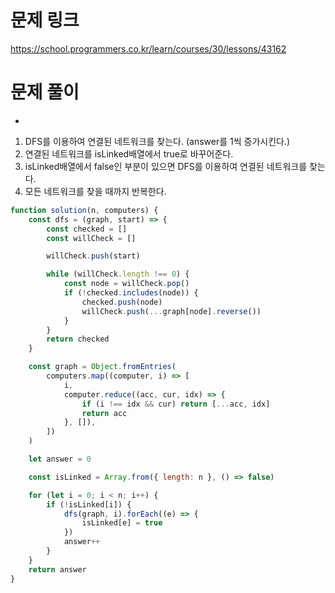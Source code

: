 # 문제 링크

https://school.programmers.co.kr/learn/courses/30/lessons/43162

# 문제 풀이
- 

1. DFS를 이용하여 연결된 네트워크를 찾는다. (answer를 1씩 증가시킨다.)
2. 연결된 네트워크를 isLinked배열에서 true로 바꾸어준다.
3. isLinked배열에서 false인 부분이 있으면 DFS를 이용하여 연결된 네트워크를 찾는다.
4. 모든 네트워크를 찾을 때까지 반복한다.

```js   
function solution(n, computers) {
    const dfs = (graph, start) => {
        const checked = []
        const willCheck = []

        willCheck.push(start)

        while (willCheck.length !== 0) {
            const node = willCheck.pop()
            if (!checked.includes(node)) {
                checked.push(node)
                willCheck.push(...graph[node].reverse())
            }
        }
        return checked
    }

    const graph = Object.fromEntries(
        computers.map((computer, i) => [
            i,
            computer.reduce((acc, cur, idx) => {
                if (i !== idx && cur) return [...acc, idx]
                return acc
            }, []),
        ])
    )

    let answer = 0

    const isLinked = Array.from({ length: n }, () => false)

    for (let i = 0; i < n; i++) {
        if (!isLinked[i]) {
            dfs(graph, i).forEach((e) => {
                isLinked[e] = true
            })
            answer++
        }
    }
    return answer
}
```

